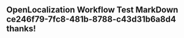 <properties
ms.topic="hero-topic"
ms.test1="hero-topic"
ms.test2="test"/>


## OpenLocalization Workflow Test MarkDown ce246f79-7fc8-481b-8788-c43d31b6a8d4 thanks!



<!--HONumber=Jul16_HO3-->


